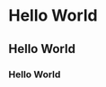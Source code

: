 <html>
<head>
<h1> Hello World </h1>
  <h2> Hello World </h2>
  <h3> Hello World </h3>
</head>
</html>
